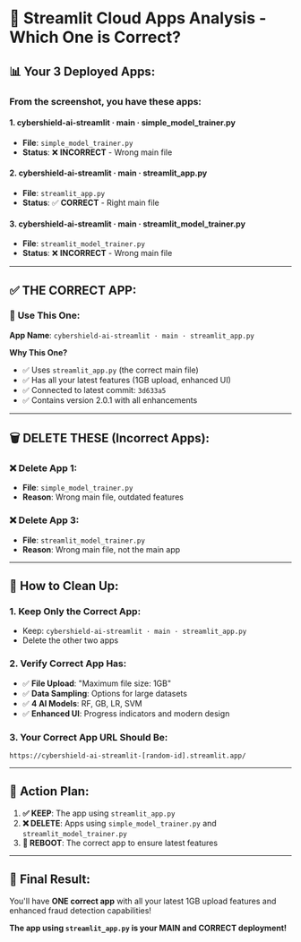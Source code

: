 # 🎯 Streamlit Cloud Apps Analysis - Which One is Correct?

## 📊 **Your 3 Deployed Apps:**

### From the screenshot, you have these apps:

#### 1. **cybershield-ai-streamlit · main · simple_model_trainer.py**
- **File**: `simple_model_trainer.py`
- **Status**: ❌ **INCORRECT** - Wrong main file

#### 2. **cybershield-ai-streamlit · main · streamlit_app.py** 
- **File**: `streamlit_app.py`
- **Status**: ✅ **CORRECT** - Right main file

#### 3. **cybershield-ai-streamlit · main · streamlit_model_trainer.py**
- **File**: `streamlit_model_trainer.py` 
- **Status**: ❌ **INCORRECT** - Wrong main file

---

## ✅ **THE CORRECT APP:**

### 🌟 **Use This One:**
**App Name**: `cybershield-ai-streamlit · main · streamlit_app.py`

**Why This One?**
- ✅ Uses `streamlit_app.py` (the correct main file)
- ✅ Has all your latest features (1GB upload, enhanced UI)
- ✅ Connected to latest commit: `3d633a5`
- ✅ Contains version 2.0.1 with all enhancements

---

## 🗑️ **DELETE THESE (Incorrect Apps):**

### ❌ **Delete App 1:**
- **File**: `simple_model_trainer.py`
- **Reason**: Wrong main file, outdated features

### ❌ **Delete App 3:**
- **File**: `streamlit_model_trainer.py`
- **Reason**: Wrong main file, not the main app

---

## 🎯 **How to Clean Up:**

### 1. **Keep Only the Correct App:**
- Keep: `cybershield-ai-streamlit · main · streamlit_app.py`
- Delete the other two apps

### 2. **Verify Correct App Has:**
- ✅ **File Upload**: "Maximum file size: 1GB"
- ✅ **Data Sampling**: Options for large datasets
- ✅ **4 AI Models**: RF, GB, LR, SVM
- ✅ **Enhanced UI**: Progress indicators and modern design

### 3. **Your Correct App URL Should Be:**
```
https://cybershield-ai-streamlit-[random-id].streamlit.app/
```

---

## 🚀 **Action Plan:**

1. **✅ KEEP**: The app using `streamlit_app.py`
2. **❌ DELETE**: Apps using `simple_model_trainer.py` and `streamlit_model_trainer.py`
3. **🔄 REBOOT**: The correct app to ensure latest features

---

## 🎉 **Final Result:**
You'll have **ONE correct app** with all your latest 1GB upload features and enhanced fraud detection capabilities!

**The app using `streamlit_app.py` is your MAIN and CORRECT deployment!**
